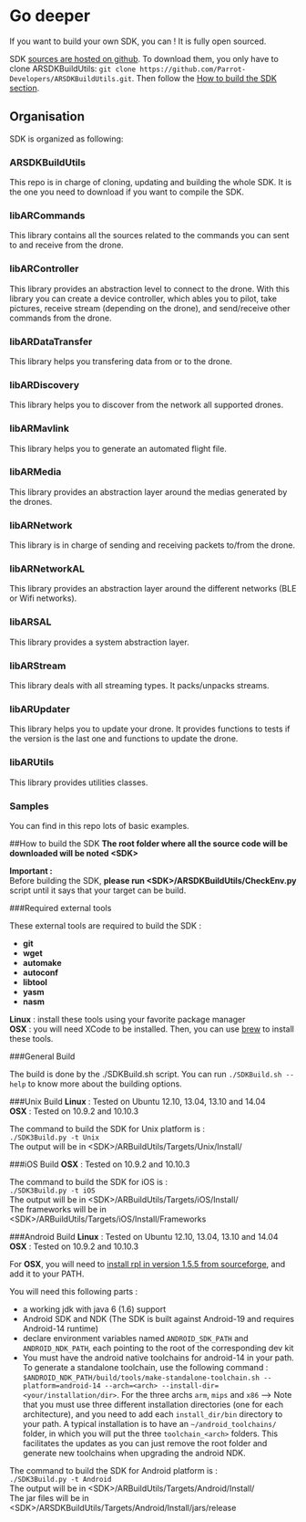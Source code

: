 # Go deeper

If you want to build your own SDK, you can ! It is fully open sourced.

SDK [sources are hosted on github](https://github.com/Parrot-Developers/). To download them, you only have to clone ARSDKBuildUtils: `git clone https://github.com/Parrot-Developers/ARSDKBuildUtils.git`. Then follow the [How to build the SDK section](#how-to-build-the-sdk).


## Organisation

SDK is organized as following:

### ARSDKBuildUtils
This repo is in charge of cloning, updating and building the whole SDK. It is the one you need to download if you want to compile the SDK.

### libARCommands
This library contains all the sources related to the commands you can sent to and receive from the drone.

### libARController
This library provides an abstraction level to connect to the drone. With this library you can create a device controller, which ables you to pilot, take pictures, receive stream (depending on the drone), and send/receive other commands from the drone.

### libARDataTransfer
This library helps you transfering data from or to the drone.

### libARDiscovery
This library helps you to discover from the network all supported drones. 

### libARMavlink
This library helps you to generate an automated flight file. 

### libARMedia
This library provides an abstraction layer around the medias generated by the drones.

### libARNetwork
This library is in charge of sending and receiving packets to/from the drone. 

### libARNetworkAL
This library provides an abstraction layer around the different networks (BLE or Wifi networks).

### libARSAL
This library provides a system abstraction layer.

### libARStream
This library deals with all streaming types. It packs/unpacks streams.

### libARUpdater
This library helps you to update your drone. It provides functions to tests if the version is the last one and functions to update the drone.

### libARUtils
This library provides utilities classes.

### Samples
You can find in this repo lots of basic examples.

##How to build the SDK
**The root folder where all the source code will be downloaded will be noted \<SDK\>**

**Important :**<br/>
Before building the SDK, **please run \<SDK\>/ARSDKBuildUtils/CheckEnv.py** script until it says that your target can be build.

###Required external tools

These external tools are required to build the SDK :

* **git**
* **wget**
* **automake**
* **autoconf**
* **libtool**
* **yasm**
* **nasm**

**Linux** : install these tools using your favorite package manager <br/>
**OSX** : you will need XCode to be installed. Then, you can use [brew](http://brew.sh/) to install these tools.<br/>

###General Build

The build is done by the ./SDKBuild.sh script. You can run `./SDKBuild.sh --help` to know more about the building options.

###Unix Build
**Linux** : Tested on Ubuntu 12.10, 13.04, 13.10 and 14.04<br/>
**OSX** : Tested on 10.9.2 and 10.10.3<br/>

The command to build the SDK for Unix platform is :<br/>
`./SDK3Build.py -t Unix`<br/>
The output will be in \<SDK\>/ARBuildUtils/Targets/Unix/Install/<br/>

###iOS Build
**OSX** : Tested on 10.9.2 and 10.10.3<br/>

The command to build the SDK for iOS is :<br/>
`./SDK3Build.py -t iOS`<br/>
The output will be in \<SDK\>/ARBuildUtils/Targets/iOS/Install/<br/>
The frameworks will be in \<SDK\>/ARBuildUtils/Targets/iOS/Install/Frameworks<br/>

###Android Build
**Linux** : Tested on Ubuntu 12.10, 13.04, 13.10 and 14.04<br/>
**OSX** : Tested on 10.9.2 and 10.10.3<br/>

For **OSX**, you will need to [install rpl in version 1.5.5 from sourceforge](http://sourceforge.net/projects/rpl/files/rpl/rpl-1.5.5/), and add it to your PATH.

You will need this following parts : 

- a working jdk with java 6 (1.6) support
- Android SDK and NDK (The SDK is built
 against Android-19 and requires Android-14 runtime)
- declare environment variables named `ANDROID_SDK_PATH` and
 `ANDROID_NDK_PATH`, each pointing to the root of the corresponding dev kit
- You must have the android native toolchains for android-14 in your path.
 To generate a standalone toolchain, use the following command :
`$ANDROID_NDK_PATH/build/tools/make-standalone-toolchain.sh --platform=android-14 --arch=<arch> --install-dir=<your/installation/dir>`.
 For the three archs `arm`, `mips` and `x86`
--> Note that you must use three different installation directories (one for
 each architecture), and you need to add each `install_dir/bin` directory to your
 path. A typical installation is to have an `~/android_toolchains/` folder, in
 which you will put the three `toolchain_<arch>` folders. This facilitates the
 updates as you can just remove the root folder and generate new toolchains when
 upgrading the android NDK.
 

The command to build the SDK for Android platform is :<br/>
`./SDK3Build.py -t Android`<br/>
The output will be in \<SDK\>/ARBuildUtils/Targets/Android/Install/<br/>
The jar files will be in \<SDK\>/ARSDKBuildUtils/Targets/Android/Install/jars/release